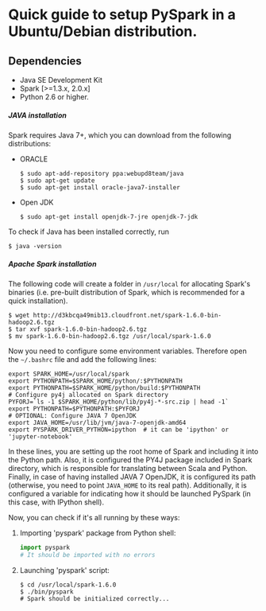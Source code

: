 Quick guide to setup PySpark in a Ubuntu/Debian distribution.
=============================================================

## Dependencies
* Java SE Development Kit
* Spark [>=1.3.x, 2.0.x]
* Python 2.6 or higher.

##### JAVA installation
Spark requires Java 7+, which you can download from the following distributions:
* ORACLE
    ```
    $ sudo apt-add-repository ppa:webupd8team/java
    $ sudo apt-get update
    $ sudo apt-get install oracle-java7-installer
    ```
* Open JDK
    ```
    $ sudo apt-get install openjdk-7-jre openjdk-7-jdk
    ```

To check if Java has been installed correctly, run 
```
$ java -version
```

##### Apache Spark installation
The following code will create a folder in ``/usr/local`` for allocating Spark's binaries (i.e. pre-built distribution of Spark, which is recommended for a quick installation).
```
$ wget http://d3kbcqa49mib13.cloudfront.net/spark-1.6.0-bin-hadoop2.6.tgz
$ tar xvf spark-1.6.0-bin-hadoop2.6.tgz
$ mv spark-1.6.0-bin-hadoop2.6.tgz /usr/local/spark-1.6.0
```
Now you need to configure some environment variables. Therefore open the ``~/.bashrc`` file and add the following lines:

```
export SPARK_HOME=/usr/local/spark
export PYTHONPATH=$SPARK_HOME/python/:$PYTHONPATH
export PYTHONPATH=$SPARK_HOME/python/build:$PYTHONPATH
# Configure py4j allocated on Spark directory
PYFORJ=`ls -1 $SPARK_HOME/python/lib/py4j-*-src.zip | head -1`
export PYTHONPATH=$PYTHONPATH:$PYFORJ
# OPTIONAL: Configure JAVA 7 OpenJDK
export JAVA_HOME=/usr/lib/jvm/java-7-openjdk-amd64
export PYSPARK_DRIVER_PYTHON=ipython  # it can be 'ipython' or 'jupyter-notebook'
```

In these lines, you are setting up the root home of Spark and including it into the Python path. Also, it is configured the PY4J package included in Spark directory, which is responsible for translating between Scala and Python. Finally, in case of having installed JAVA 7 OpenJDK, it is configured its path (otherwise, you need to point ``JAVA_HOME`` to its real path). Additionally, it is configured a variable for indicating how it should be launched PySpark (in this case, with IPython shell).

Now, you can check if it's all running by these ways:

1. Importing 'pyspark' package from Python shell:
    ```python
    import pyspark
    # It should be imported with no errors
    ```

2. Launching 'pyspark' script:
    ```
    $ cd /usr/local/spark-1.6.0
    $ ./bin/pyspark
    # Spark should be initialized correctly...
    ```
